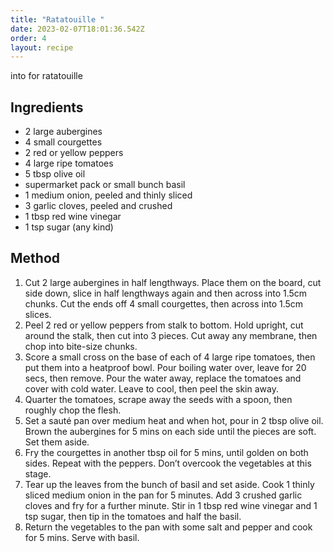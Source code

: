 ```yaml
---
title: "Ratatouille "
date: 2023-02-07T18:01:36.542Z
order: 4
layout: recipe
---
```

into for ratatouille 

## I﻿ngredients 

* 2 large aubergines   
* 4 small courgettes
* 2 red or yellow peppers
* 4 large ripe tomatoes
* 5 tbsp olive oil
* supermarket pack or small bunch basil
* 1 medium onion, peeled and thinly sliced
* 3 garlic cloves, peeled and crushed
* 1 tbsp red wine vinegar
* 1 tsp sugar (any kind)

## M﻿ethod

1. Cut 2 large aubergines in half lengthways. Place them on the board, cut side down, slice in half lengthways again and then across into 1.5cm chunks. Cut the ends off 4 small courgettes, then across into 1.5cm slices.
2. Peel 2 red or yellow peppers from stalk to bottom. Hold upright, cut around the stalk, then cut into 3 pieces. Cut away any membrane, then chop into bite-size chunks.
3. Score a small cross on the base of each of 4 large ripe tomatoes, then put them into a heatproof bowl. Pour boiling water over, leave for 20 secs, then remove. Pour the water away, replace the tomatoes and cover with cold water. Leave to cool, then peel the skin away.
4. Quarter the tomatoes, scrape away the seeds with a spoon, then roughly chop the flesh.
5. Set a sauté pan over medium heat and when hot, pour in 2 tbsp olive oil. Brown the aubergines for 5 mins on each side until the pieces are soft. Set them aside.
6. Fry the courgettes in another tbsp oil for 5 mins, until golden on both sides. Repeat with the peppers. Don’t overcook the vegetables at this stage.
7. Tear up the leaves from the bunch of basil and set aside. Cook 1 thinly sliced medium onion in the pan for 5 minutes. Add 3 crushed garlic cloves and fry for a further minute. Stir in 1 tbsp red wine vinegar and 1 tsp sugar, then tip in the tomatoes and half the basil.
8. Return the vegetables to the pan with some salt and pepper and cook for 5 mins. Serve with basil.